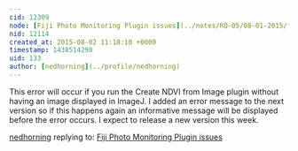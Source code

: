 ```yaml
---
cid: 12309
node: [Fiji Photo Monitoring Plugin issues](../notes/RQ-05/08-01-2015/fiji-photo-monitoring-plugin-issues)
nid: 12114
created_at: 2015-08-02 11:18:10 +0000
timestamp: 1438514290
uid: 133
author: [nedhorning](../profile/nedhorning)
---
```


This error will occur if you run the Create NDVI from Image plugin without having an image displayed in ImageJ. I added an error message to the next version so if this happens again an informative message will be displayed before the error occurs. I expect to release a new version this week.

[nedhorning](../profile/nedhorning) replying to: [Fiji Photo Monitoring Plugin issues](../notes/RQ-05/08-01-2015/fiji-photo-monitoring-plugin-issues)

